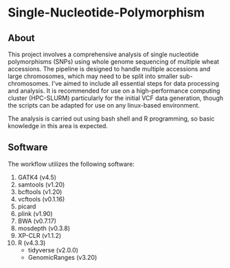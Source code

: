 # Single-Nucleotide-Polymorphism

## About
This project involves a comprehensive analysis of single nucleotide polymorphisms (SNPs) using whole genome sequencing of multiple wheat accessions. The pipeline is designed to handle multiple accessions and large chromosomes, which may need to be split into smaller sub-chromosomes. I've aimed to include all essential steps for data processing and analysis. It is recommended for use on a high-performance computing cluster (HPC-SLURM) particularly for the initial VCF data generation, though the scripts can be adapted for use on any linux-based environment.

The analysis is carried out using bash shell and R programming, so basic knowledge in this area is expected.

## Software
The workflow utilizes the following software:
1. GATK4 (v4.5)
2. samtools (v1.20)
3. bcftools (v1.20)
4. vcftools (v0.1.16)
5. picard 
6. plink (v1.90)
8. BWA (v0.7.17)
9. mosdepth (v0.3.8)
10. XP-CLR (v1.1.2)
11. R (v4.3.3)
    - tidyverse (v2.0.0)
    - GenomicRanges (v3.20)



